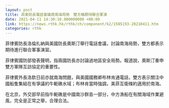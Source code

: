 ```yaml
---
layout: post
title: 菲美防長電話會議商南海局勢　雙方稱期待聯合軍演
date: 2021-04-11 14:30:18.000000000 +08:00
link: https://news.rthk.hk/rthk/ch/component/k2/1585193-20210411.htm
categories: rthk
---
```


菲律賓防長洛倫扎納與美國防長奧斯汀舉行電話會議，討論南海局勢，雙方都表示期待進行聯合軍事演習。

菲律賓國防部發表聲明，指兩國防長亦討論過地區安全局勢。報道說，奧斯汀重申雙方軍隊互訪協定的重要性。

菲律賓外長洛欽日前亦就南海問題，與美國國務卿布林肯通電話，雙方表示關注中國船隻集結在有爭議的牛軛礁水域；布林肯當時強調，美菲互衛條約適用於南海。

在北京，外交部早前指牛軛礁是中國南沙群島一部分，中方漁船在有關海域作業避風，完全是正常之舉，合理合法。
